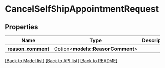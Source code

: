 # CancelSelfShipAppointmentRequest

## Properties

Name | Type | Description | Notes
------------ | ------------- | ------------- | -------------
**reason_comment** | Option<[**models::ReasonComment**](ReasonComment.md)> |  | [optional]

[[Back to Model list]](../README.md#documentation-for-models) [[Back to API list]](../README.md#documentation-for-api-endpoints) [[Back to README]](../README.md)


